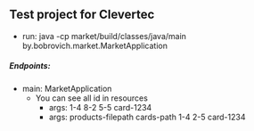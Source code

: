 ## Test project for Clevertec
- run: java -cp market/build/classes/java/main by.bobrovich.market.MarketApplication

##### Endpoints:
- main: MarketApplication
  - You can see all id in resources
    - args: 1-4 8-2 5-5 card-1234
    - args: products-filepath cards-path 1-4 2-5 card-1234